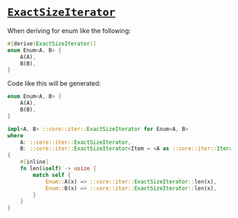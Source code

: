 # [`ExactSizeIterator`](https://doc.rust-lang.org/std/iter/trait.ExactSizeIterator.html)

When deriving for enum like the following:

```rust
#[derive(ExactSizeIterator)]
enum Enum<A, B> {
    A(A),
    B(B),
}
```

Code like this will be generated:

```rust
enum Enum<A, B> {
    A(A),
    B(B),
}

impl<A, B> ::core::iter::ExactSizeIterator for Enum<A, B>
where
    A: ::core::iter::ExactSizeIterator,
    B: ::core::iter::ExactSizeIterator<Item = <A as ::core::iter::Iterator>::Item>,
{
    #[inline]
    fn len(&self) -> usize {
        match self {
            Enum::A(x) => ::core::iter::ExactSizeIterator::len(x),
            Enum::B(x) => ::core::iter::ExactSizeIterator::len(x),
        }
    }
}
```
